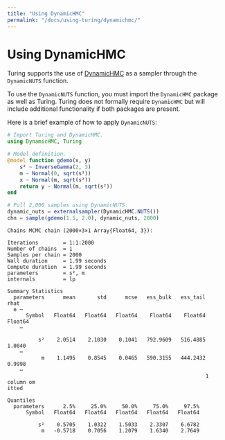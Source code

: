 ```yaml
---
title: "Using DynamicHMC"
permalink: "/docs/using-turing/dynamichmc/"
---
```



# Using DynamicHMC

Turing supports the use of [DynamicHMC](https://github.com/tpapp/DynamicHMC.jl) as a sampler through the `DynamicNUTS` function.

To use the `DynamicNUTS` function, you must import the `DynamicHMC` package as well as Turing. Turing does not formally require `DynamicHMC` but will include additional functionality if both packages are present.

Here is a brief example of how to apply `DynamicNUTS`:

```julia
# Import Turing and DynamicHMC.
using DynamicHMC, Turing

# Model definition.
@model function gdemo(x, y)
    s² ~ InverseGamma(2, 3)
    m ~ Normal(0, sqrt(s²))
    x ~ Normal(m, sqrt(s²))
    return y ~ Normal(m, sqrt(s²))
end

# Pull 2,000 samples using DynamicNUTS.
dynamic_nuts = externalsampler(DynamicHMC.NUTS())
chn = sample(gdemo(1.5, 2.0), dynamic_nuts, 2000)
```

```
Chains MCMC chain (2000×3×1 Array{Float64, 3}):

Iterations        = 1:1:2000
Number of chains  = 1
Samples per chain = 2000
Wall duration     = 1.99 seconds
Compute duration  = 1.99 seconds
parameters        = s², m
internals         = lp

Summary Statistics
  parameters      mean       std      mcse   ess_bulk   ess_tail      rhat 
  e ⋯
      Symbol   Float64   Float64   Float64    Float64    Float64   Float64 
    ⋯

          s²    2.0514    2.1030    0.1041   792.9609   516.4885    1.0040 
    ⋯
           m    1.1495    0.8545    0.0465   590.3155   444.2432    0.9998 
    ⋯
                                                                1 column om
itted

Quantiles
  parameters      2.5%     25.0%     50.0%     75.0%     97.5%
      Symbol   Float64   Float64   Float64   Float64   Float64

          s²    0.5705    1.0322    1.5033    2.3307    6.6782
           m   -0.5718    0.7056    1.2079    1.6340    2.7649
```


